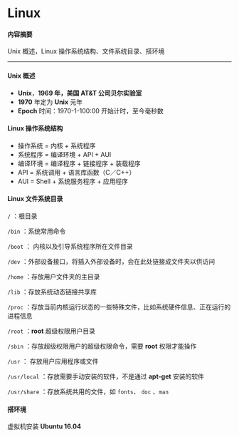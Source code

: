 # Linux

#### 内容摘要

Unix 概述，Linux 操作系统结构、文件系统目录、搭环境

---

#### Unix 概述

* **Unix**，**1969 **年，美国 **AT&T** 公司**贝尔实验室**
* **1970** 年定为 **Unix** 元年
* **Epoch** 时间：1970-1-100:00 开始计时，至今毫秒数

#### Linux 操作系统结构

* 操作系统 = 内核 + 系统程序
* 系统程序 = 编译环境 + API + AUI
* 编译环境 = 编译程序 + 链接程序 + 装载程序
* API = 系统调用 + 语言库函数（C／C++）
* AUI = Shell + 系统服务程序 + 应用程序

#### Linux 文件系统目录

`/` ：根目录

`/bin` ：系统常用命令

`/boot` ： 内核以及引导系统程序所在文件目录

`/dev` ：外部设备接口，将插入外部设备时，会在此处链接成文件夹以供访问

`/home` ：存放用户文件夹的主目录

`/lib` ：存放系统动态链接共享库

`/proc` ：存放当前内核运行状态的一些特殊文件，比如系统硬件信息、正在运行的进程信息

`/root` ：**root** 超级权限用户目录

`/sbin` ：存放超级权限用户的超级权限命令，需要 **root** 权限才能操作

`/usr` ： 存放用户应用程序或文件

`/usr/local` ：存放需要手动安装的软件，不是通过 **apt-get** 安装的软件

`/usr/share` ：存放系统共用的文件，如 `fonts`、 `doc` 、`man`

####  搭环境

虚拟机安装 **Ubuntu 16.04**

